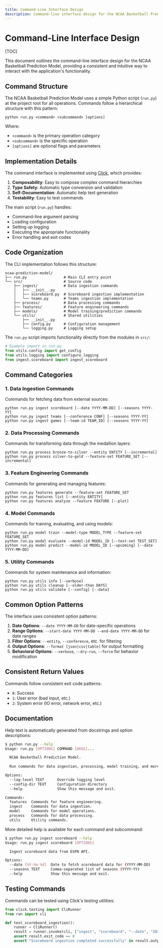 ```yaml
---
title: Command-Line Interface Design
description: Command-line interface design for the NCAA Basketball Prediction Model
---
```


# Command-Line Interface Design

[TOC]

This document outlines the command-line interface design for the NCAA Basketball Prediction Model, providing a consistent and intuitive way to interact with the application's functionality.

## Command Structure

The NCAA Basketball Prediction Model uses a simple Python script (`run.py`) at the project root for all operations. Commands follow a hierarchical structure with this pattern:

```
python run.py <command> <subcommand> [options]
```

Where:
- `<command>` is the primary operation category
- `<subcommand>` is the specific operation
- `[options]` are optional flags and parameters

## Implementation Details

The command interface is implemented using [Click](https://click.palletsprojects.com/), which provides:

1. **Composability**: Easy to compose complex command hierarchies
2. **Type Safety**: Automatic type conversion and validation 
3. **Self-Documentation**: Automatic help text generation
4. **Testability**: Easy to test commands

The main script (`run.py`) handles:
- Command-line argument parsing
- Loading configuration
- Setting up logging
- Executing the appropriate functionality
- Error handling and exit codes

## Code Organization

The CLI implementation follows this structure:

```
ncaa-prediction-model/
├── run.py                 # Main CLI entry point
└── src/                   # Source code
    ├── ingest/            # Data ingestion commands
    │   ├── __init__.py
    │   ├── scoreboard.py  # Scoreboard ingestion implementation
    │   └── teams.py       # Teams ingestion implementation
    ├── process/           # Data processing commands
    ├── features/          # Feature engineering commands 
    ├── models/            # Model training/prediction commands
    └── utils/             # Shared utilities
        ├── __init__.py
        ├── config.py      # Configuration management
        └── logging.py     # Logging setup
```

The `run.py` script imports functionality directly from the modules in `src/`:

```python
# Example import in run.py
from utils.config import get_config
from utils.logging import configure_logging
from ingest.scoreboard import ingest_scoreboard
```

## Command Categories

### 1. Data Ingestion Commands

Commands for fetching data from external sources:

```
python run.py ingest scoreboard [--date YYYY-MM-DD] [--seasons YYYY-YY]
python run.py ingest teams [--conference CONF] [--seasons YYYY-YY]
python run.py ingest games [--team-id TEAM_ID] [--seasons YYYY-YY]
```

### 2. Data Processing Commands

Commands for transforming data through the medallion layers:

```
python run.py process bronze-to-silver --entity ENTITY [--incremental]
python run.py process silver-to-gold --feature-set FEATURE_SET [--incremental]
```

### 3. Feature Engineering Commands

Commands for generating and managing features:

```
python run.py features generate --feature-set FEATURE_SET
python run.py features list [--entity ENTITY]
python run.py features analyze --feature FEATURE [--plot]
```

### 4. Model Commands

Commands for training, evaluating, and using models:

```
python run.py model train --model-type MODEL_TYPE --feature-set FEATURE_SET
python run.py model evaluate --model-id MODEL_ID [--test-set TEST_SET]
python run.py model predict --model-id MODEL_ID [--upcoming] [--date YYYY-MM-DD]
```

### 5. Utility Commands

Commands for system maintenance and information:

```
python run.py utils info [--verbose]
python run.py utils cleanup [--older-than DAYS]
python run.py utils validate [--config] [--data]
```

## Common Option Patterns

The interface uses consistent option patterns:

1. **Date Options**: `--date YYYY-MM-DD` for date-specific operations
2. **Range Options**: `--start-date YYYY-MM-DD --end-date YYYY-MM-DD` for date ranges
3. **Filter Options**: `--entity`, `--conference`, etc. for filtering
4. **Output Options**: `--format [json|csv|table]` for output formatting
5. **Behavioral Options**: `--verbose`, `--dry-run`, `--force` for behavior modification

## Consistent Return Values

Commands follow consistent exit code patterns:

- `0`: Success
- `1`: User error (bad input, etc.)
- `2`: System error (IO error, network error, etc.)

## Documentation

Help text is automatically generated from docstrings and option descriptions:

```bash
$ python run.py --help
Usage: run.py [OPTIONS] COMMAND [ARGS]...

  NCAA Basketball Prediction Model.
  
  Run commands for data ingestion, processing, model training, and more.

Options:
  --log-level TEXT      Override logging level
  --config-dir TEXT     Configuration directory
  --help                Show this message and exit.

Commands:
  features  Commands for feature engineering.
  ingest    Commands for data ingestion.
  model     Commands for model operations.
  process   Commands for data processing.
  utils     Utility commands.
```

More detailed help is available for each command and subcommand:

```bash
$ python run.py ingest scoreboard --help
Usage: run.py ingest scoreboard [OPTIONS]

  Ingest scoreboard data from ESPN API.

Options:
  --date [%Y-%m-%d]  Date to fetch scoreboard data for (YYYY-MM-DD)
  --seasons TEXT     Comma-separated list of seasons (YYYY-YY)
  --help             Show this message and exit.
```

## Testing Commands

Commands can be tested using Click's testing utilities:

```python
from click.testing import CliRunner
from run import cli

def test_scoreboard_ingestion():
    runner = CliRunner()
    result = runner.invoke(cli, ["ingest", "scoreboard", "--date", "2023-03-15"])
    assert result.exit_code == 0
    assert "Scoreboard ingestion completed successfully" in result.output
``` 